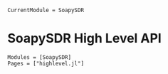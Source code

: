```@meta
CurrentModule = SoapySDR
```

# SoapySDR High Level API

```@autodocs
Modules = [SoapySDR]
Pages = ["highlevel.jl"]
```

